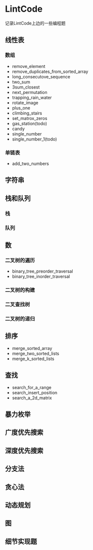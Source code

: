 # LintCode
记录LintCode上边的一些编程题

## 线性表

### 数组

- remove_element
- remove_duplicates_from_sorted_array
- long_consecutove_sequence
- two_sum
- 3sum_closest
- next_permutation
- trapping_rain_water
- rotate_image
- plus_one
- climbing_stairs
- set_matrox_zeros
- gas_station(todo)
- candy
- single_number
- single_number_1(todo)

### 单链表

- add_two_numbers

## 字符串

## 栈和队列

### 栈

### 队列

## 数

### 二叉树的遍历

- binary_tree_preorder_traversal
- binary_tree_inorder_traversal

### 二叉树的构建

### 二叉查找树

### 二叉树的递归

## 排序

- merge_sorted_array
- merge_two_sorted_lists
- merge_k_sorted_lists

## 查找

- search_for_a_range
- search_insert_position
- search_a_2d_matrix

## 暴力枚举

## 广度优先搜索

## 深度优先搜索

## 分支法

## 贪心法

## 动态规划

## 图

## 细节实现题
